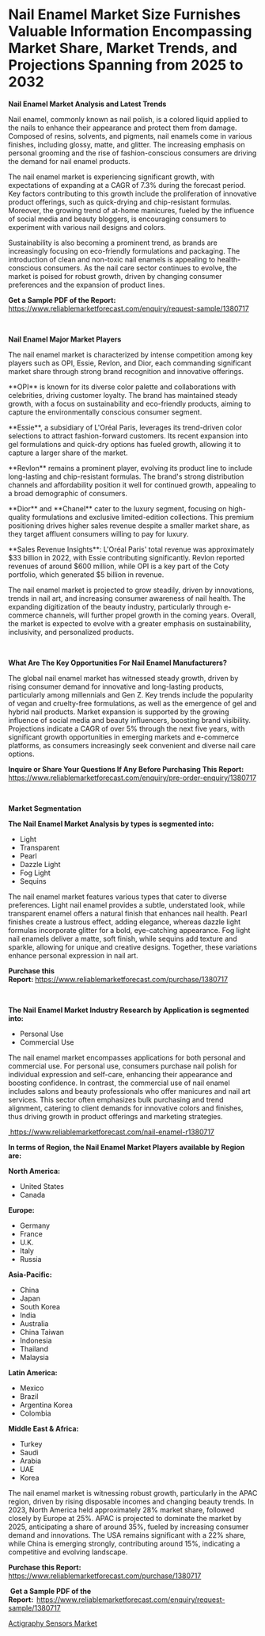 <p><h1>Nail Enamel Market Size Furnishes Valuable Information Encompassing Market Share, Market Trends, and Projections Spanning from 2025 to 2032</h1></p><p><strong>Nail Enamel Market Analysis and Latest Trends</strong></p>
<p><p>Nail enamel, commonly known as nail polish, is a colored liquid applied to the nails to enhance their appearance and protect them from damage. Composed of resins, solvents, and pigments, nail enamels come in various finishes, including glossy, matte, and glitter. The increasing emphasis on personal grooming and the rise of fashion-conscious consumers are driving the demand for nail enamel products.</p><p>The nail enamel market is experiencing significant growth, with expectations of expanding at a CAGR of 7.3% during the forecast period. Key factors contributing to this growth include the proliferation of innovative product offerings, such as quick-drying and chip-resistant formulas. Moreover, the growing trend of at-home manicures, fueled by the influence of social media and beauty bloggers, is encouraging consumers to experiment with various nail designs and colors.</p><p>Sustainability is also becoming a prominent trend, as brands are increasingly focusing on eco-friendly formulations and packaging. The introduction of clean and non-toxic nail enamels is appealing to health-conscious consumers. As the nail care sector continues to evolve, the market is poised for robust growth, driven by changing consumer preferences and the expansion of product lines.</p></p>
<p><strong>Get a Sample PDF of the Report:&nbsp;</strong> <a href="https://www.reliablemarketforecast.com/enquiry/request-sample/1380717?utm_campaign=1720&utm_medium=2&utm_source=Github&utm_content=ia&utm_term=08022025&utm_id=nail-enamel">https://www.reliablemarketforecast.com/enquiry/request-sample/1380717</a></p>
<p>&nbsp;</p>
<p><strong>Nail Enamel Major Market Players</strong></p>
<p><p>The nail enamel market is characterized by intense competition among key players such as OPI, Essie, Revlon, and Dior, each commanding significant market share through strong brand recognition and innovative offerings. </p><p>**OPI** is known for its diverse color palette and collaborations with celebrities, driving customer loyalty. The brand has maintained steady growth, with a focus on sustainability and eco-friendly products, aiming to capture the environmentally conscious consumer segment. </p><p>**Essie**, a subsidiary of L'Oréal Paris, leverages its trend-driven color selections to attract fashion-forward customers. Its recent expansion into gel formulations and quick-dry options has fueled growth, allowing it to capture a larger share of the market. </p><p>**Revlon** remains a prominent player, evolving its product line to include long-lasting and chip-resistant formulas. The brand's strong distribution channels and affordability position it well for continued growth, appealing to a broad demographic of consumers.</p><p>**Dior** and **Chanel** cater to the luxury segment, focusing on high-quality formulations and exclusive limited-edition collections. This premium positioning drives higher sales revenue despite a smaller market share, as they target affluent consumers willing to pay for luxury.</p><p>**Sales Revenue Insights**: L'Oréal Paris' total revenue was approximately $33 billion in 2022, with Essie contributing significantly. Revlon reported revenues of around $600 million, while OPI is a key part of the Coty portfolio, which generated $5 billion in revenue.</p><p>The nail enamel market is projected to grow steadily, driven by innovations, trends in nail art, and increasing consumer awareness of nail health. The expanding digitization of the beauty industry, particularly through e-commerce channels, will further propel growth in the coming years. Overall, the market is expected to evolve with a greater emphasis on sustainability, inclusivity, and personalized products.</p></p>
<p>&nbsp;</p>
<p><strong>What Are The Key Opportunities For Nail Enamel Manufacturers?</strong></p>
<p><p>The global nail enamel market has witnessed steady growth, driven by rising consumer demand for innovative and long-lasting products, particularly among millennials and Gen Z. Key trends include the popularity of vegan and cruelty-free formulations, as well as the emergence of gel and hybrid nail products. Market expansion is supported by the growing influence of social media and beauty influencers, boosting brand visibility. Projections indicate a CAGR of over 5% through the next five years, with significant growth opportunities in emerging markets and e-commerce platforms, as consumers increasingly seek convenient and diverse nail care options.</p></p>
<p><strong>Inquire or Share Your Questions If Any Before Purchasing This Report:</strong> <a href="https://www.reliablemarketforecast.com/enquiry/pre-order-enquiry/1380717?utm_campaign=1720&utm_medium=2&utm_source=Github&utm_content=ia&utm_term=08022025&utm_id=nail-enamel">https://www.reliablemarketforecast.com/enquiry/pre-order-enquiry/1380717</a></p>
<p>&nbsp;</p>
<p><strong>Market Segmentation</strong></p>
<p><strong>The Nail Enamel Market Analysis by types is segmented into:</strong></p>
<p><ul><li>Light</li><li>Transparent</li><li>Pearl</li><li>Dazzle Light</li><li>Fog Light</li><li>Sequins</li></ul></p>
<p><p>The nail enamel market features various types that cater to diverse preferences. Light nail enamel provides a subtle, understated look, while transparent enamel offers a natural finish that enhances nail health. Pearl finishes create a lustrous effect, adding elegance, whereas dazzle light formulas incorporate glitter for a bold, eye-catching appearance. Fog light nail enamels deliver a matte, soft finish, while sequins add texture and sparkle, allowing for unique and creative designs. Together, these variations enhance personal expression in nail art.</p></p>
<p><strong>Purchase this Report:&nbsp;</strong><a href="https://www.reliablemarketforecast.com/purchase/1380717?utm_campaign=1720&utm_medium=2&utm_source=Github&utm_content=ia&utm_term=08022025&utm_id=nail-enamel">https://www.reliablemarketforecast.com/purchase/1380717</a></p>
<p>&nbsp;</p>
<p><strong>The Nail Enamel Market Industry Research by Application is segmented into:</strong></p>
<p><ul><li>Personal Use</li><li>Commercial Use</li></ul></p>
<p><p>The nail enamel market encompasses applications for both personal and commercial use. For personal use, consumers purchase nail polish for individual expression and self-care, enhancing their appearance and boosting confidence. In contrast, the commercial use of nail enamel includes salons and beauty professionals who offer manicures and nail art services. This sector often emphasizes bulk purchasing and trend alignment, catering to client demands for innovative colors and finishes, thus driving growth in product offerings and marketing strategies.</p></p>
<p><a href="https://www.reliablemarketforecast.com/nail-enamel-r1380717?utm_campaign=1720&utm_medium=2&utm_source=Github&utm_content=ia&utm_term=08022025&utm_id=nail-enamel">&nbsp;https://www.reliablemarketforecast.com/nail-enamel-r1380717</a></p>
<p><strong>In terms of Region, the Nail Enamel Market Players available by Region are:</strong></p>
<p>
    <p> <strong> North America: </strong>
        <ul>
            <li>United States</li>
            <li>Canada</li>
        </ul>
        </p> 
    <p> <strong> Europe: </strong>
        <ul>
            <li>Germany</li>
            <li>France</li>
            <li>U.K.</li>
            <li>Italy</li>
            <li>Russia</li>
        </ul>
        </p> 
    <p> <strong> Asia-Pacific: </strong>
        <ul>
            <li>China</li>
            <li>Japan</li>
            <li>South Korea</li>
            <li>India</li>
            <li>Australia</li>
            <li>China Taiwan</li>
            <li>Indonesia</li>
            <li>Thailand</li>
            <li>Malaysia</li>
        </ul>
        </p> 
    <p> <strong> Latin America: </strong>
        <ul>
            <li>Mexico</li>
            <li>Brazil</li>
            <li>Argentina Korea</li>
            <li>Colombia</li>
        </ul>
        </p> 
    <p> <strong> Middle East & Africa: </strong>
        <ul>
            <li>Turkey</li>
            <li>Saudi</li>
            <li>Arabia</li>
            <li>UAE</li>
            <li>Korea</li>
        </ul>
    </p>
    </p>
<p><p>The nail enamel market is witnessing robust growth, particularly in the APAC region, driven by rising disposable incomes and changing beauty trends. In 2023, North America held approximately 28% market share, followed closely by Europe at 25%. APAC is projected to dominate the market by 2025, anticipating a share of around 35%, fueled by increasing consumer demand and innovations. The USA remains significant with a 22% share, while China is emerging strongly, contributing around 15%, indicating a competitive and evolving landscape.</p></p>
<p><strong>Purchase this Report: </strong><a href="https://www.reliablemarketforecast.com/purchase/1380717?utm_campaign=1720&utm_medium=2&utm_source=Github&utm_content=ia&utm_term=08022025&utm_id=nail-enamel">https://www.reliablemarketforecast.com/purchase/1380717</a></p>
<p>&nbsp;<strong>Get a Sample PDF of the Report:&nbsp;&nbsp;</strong><a href="https://www.reliablemarketforecast.com/enquiry/request-sample/1380717?utm_campaign=1720&utm_medium=2&utm_source=Github&utm_content=ia&utm_term=08022025&utm_id=nail-enamel">https://www.reliablemarketforecast.com/enquiry/request-sample/1380717</a></p>
<p><strong></strong></p>
<p><p><a href="https://github.com/mookiesville/Market-Research-Report-List-1/blob/main/actigraphy-sensors-market.md?utm_campaign=1720&utm_medium=2&utm_source=Github&utm_content=ia&utm_term=08022025&utm_id=nail-enamel">Actigraphy Sensors Market</a></p></p>